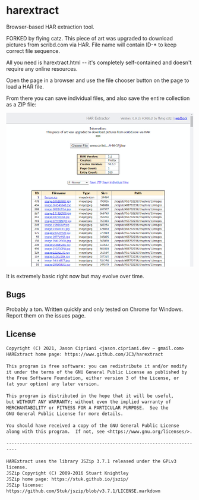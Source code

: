 # harextract

Browser-based HAR extraction tool.

FORKED by flying catz.
This piece of art was upgraded to download pictures from scribd.com via HAR.
File name will contain ID-* to keep correct file sequence.

All you need is harextract.html -- it's completely self-contained and doesn't require
any online resources.

Open the page in a browser and use the file chooser button on the page to load a HAR
file. 

From there you can save individual files, and also save the entire collection as a ZIP
file:

![screenshot](screenshot.png)

It is extremely basic right now but may evolve over time.

## Bugs

Probably a ton. Written quickly and only tested on Chrome for Windows. Report them on
the issues page.

## License

    Copyright (C) 2021, Jason Cipriani <jason.cipriani.dev ~ gmail.com>
    HARExtract home page: https://www.github.com/JC3/harextract

    This program is free software: you can redistribute it and/or modify
    it under the terms of the GNU General Public License as published by
    the Free Software Foundation, either version 3 of the License, or
    (at your option) any later version.

    This program is distributed in the hope that it will be useful,
    but WITHOUT ANY WARRANTY; without even the implied warranty of
    MERCHANTABILITY or FITNESS FOR A PARTICULAR PURPOSE.  See the
    GNU General Public License for more details.

    You should have received a copy of the GNU General Public License
    along with this program.  If not, see <https://www.gnu.org/licenses/>.
    
    --------------------------------------------------------------------------
    
    HARExtract uses the library JSZip 3.7.1 released under the GPLv3 license.
    JSZip Copyright (C) 2009-2016 Stuart Knightley
    JSZip home page: https://stuk.github.io/jszip/
    JSZip license: https://github.com/Stuk/jszip/blob/v3.7.1/LICENSE.markdown